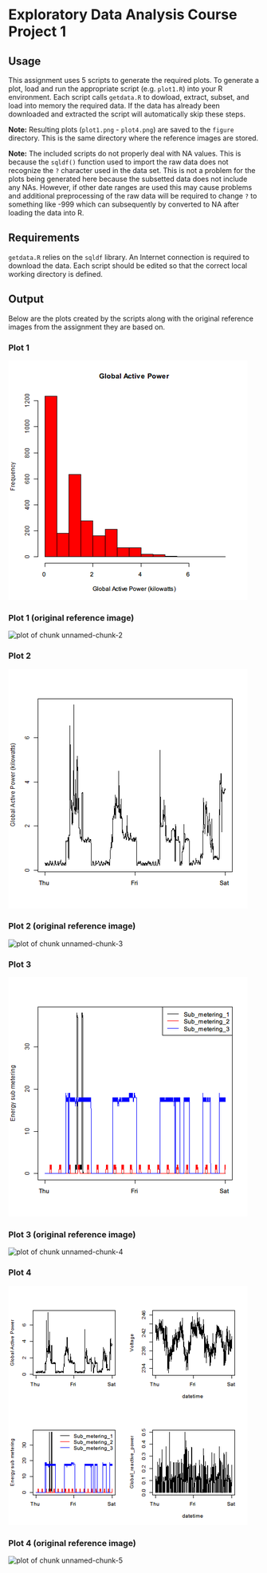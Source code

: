 # Exploratory Data Analysis Course Project 1

## Usage

This assignment uses 5 scripts to generate the required plots.  To generate a plot, load and run the appropriate script (e.g. `plot1.R`) into your R environment.  Each script calls `getdata.R` to dowload, extract, subset, and load into memory the required data.  If the data has already been downloaded and extracted the script will automatically skip these steps.

<b>Note:</b> Resulting plots (`plot1.png` - `plot4.png`) are saved to the `figure` directory.  This is the same directory where the reference images are stored.

<b>Note:</b> The included scripts do not properly deal with NA values.  This is because the `sqldf()` function used to import the raw data does not recognize the `?` character used in the data set.  This is not a problem for the plots being generated here because the subsetted data does not include any NAs.  However, if other date ranges are used this may cause problems and additional preprocessing of the raw data will be required to change `?` to something like -999 which can subsequently by converted to NA after loading the data into R.  

## Requirements

`getdata.R` relies on the `sqldf` library.  An Internet connection is required to download the data.  Each script should be edited so that the correct local working directory is defined.

## Output

Below are the plots created by the scripts along with the original reference images from the assignment they are based on.

### Plot 1

![plot1](figure/plot1.png)

### Plot 1 (original reference image)

![plot of chunk unnamed-chunk-2](figure/unnamed-chunk-2.png) 


### Plot 2

![plot2](figure/plot2.png)

### Plot 2 (original reference image)

![plot of chunk unnamed-chunk-3](figure/unnamed-chunk-3.png) 


### Plot 3

![plot3](figure/plot3.png)

### Plot 3 (original reference image)

![plot of chunk unnamed-chunk-4](figure/unnamed-chunk-4.png) 


### Plot 4

![plot4](figure/plot4.png)

### Plot 4 (original reference image)

![plot of chunk unnamed-chunk-5](figure/unnamed-chunk-5.png) 

